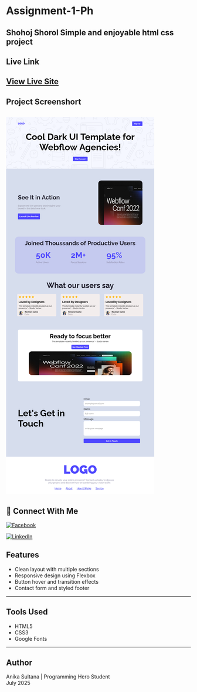 # Assignment-1-Ph
Shohoj Shorol Simple and enjoyable html css project
---
## Live Link

[View Live Site](#)  
---
## Project Screenshort
![Project Screenshort](Projects-screenshort.png)  
---

## 🔗 Connect With Me

[![Facebook](https://img.shields.io/badge/Facebook-1877F2?style=for-the-badge&logo=facebook&logoColor=white)](https://www.facebook.com/anika.sultana.421633)

[![LinkedIn](https://img.shields.io/badge/LinkedIn-0A66C2?style=for-the-badge&logo=linkedin&logoColor=white)](https://www.linkedin.com/in/anika-sultana123)



## Features

- Clean layout with multiple sections  
- Responsive design using Flexbox  
- Button hover and transition effects  
- Contact form and styled footer

---

## Tools Used

- HTML5  
- CSS3  
- Google Fonts

---

## Author

Anika Sultana | Programming Hero Student  
July 2025

